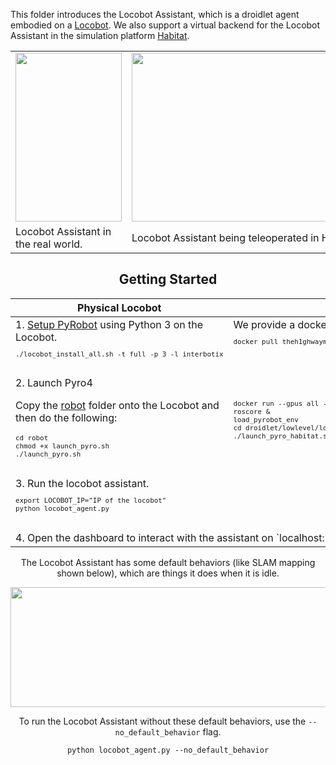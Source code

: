This folder introduces the Locobot Assistant, which is a droidlet agent embodied on a [Locobot](http://www.locobot.org/). We also support a virtual backend for the Locobot Assistant in the simulation platform [Habitat](https://aihabitat.org/).

<center>

<p align="center">
  <table align="center">
    <tr>
      <td><img src="https://locobot-bucket.s3-us-west-2.amazonaws.com/documentation/loco_physical.gif" width=170 height=270></td>
      <td><img src="https://locobot-bucket.s3-us-west-2.amazonaws.com/documentation/habitat_mover.gif" width=400 height=270></td>
    </tr>
    <tr>
      <td>Locobot Assistant in the real world.</td>
      <td>Locobot Assistant being teleoperated in Habitat.</td>
    </tr>
  </table>
</p>

## Getting Started 

<p align="center">
  <table align="center">
    <thead><th>Physical Locobot</th>
        <th>Habitat</th>
    </thead>
    <tr valign="top">        
        <td> 1. <a href="https://github.com/facebookresearch/pyrobot/blob/master/README.md#installation"> Setup PyRobot<a> using Python 3 on the Locobot.
        <sub><pre lang="bash">
./locobot_install_all.sh -t full -p 3 -l interbotix
        </pre></sub></td>
        <td>We provide a docker image for habitat that comes bundled with PyRobot.
        <sub><pre lang="bash">
docker pull theh1ghwayman/locobot-assistant:segm
        </pre></sub></td>
    </tr>
    <tr valign="top">        
      <td> 2. Launch Pyro4 <p> Copy the <a href="https://github.com/facebookresearch/droidlet/tree/main/locobot/robot"> robot<a/> folder onto the Locobot and then do the following: </p>
        <sub><pre lang="bash">
cd robot
chmod +x launch_pyro.sh
./launch_pyro.sh
        </pre></sub></td>
        <td><sub><pre lang="bash">
        <br/>
docker run --gpus all -it --rm --ipc=host -v $(pwd):/remote -w /remote theh1ghwayman/locobot-assistant:segm bash
roscore &
load_pyrobot_env
cd droidlet/lowlevel/locobot/remote
./launch_pyro_habitat.sh
        </pre></sub></td>
    </tr>
        <tr valign="top">
        <td colspan=3> 3. Run the locobot assistant.
        <sub><pre lang="bash">
export LOCOBOT_IP="IP of the locobot"
python locobot_agent.py
        </pre></sub>
        </td>      
    </tr>
    <tr valign="top">
        <td colspan=3> 4. Open the dashboard to interact with the assistant on `localhost:8000` 
          (only currently supported on Google Chrome).
        </td>      
    </tr>    
  </table>
</p>



The Locobot Assistant has some default behaviors (like SLAM mapping shown below), which are things it does when it is idle.

<p align="center">
    <img src="https://media.giphy.com/media/XwmXCvoGHBXBqYUdMe/giphy.gif", width="600" height="192">
</p>


To run the Locobot Assistant without these default behaviors, use the `--no_default_behavior` flag.
```
python locobot_agent.py --no_default_behavior
```
